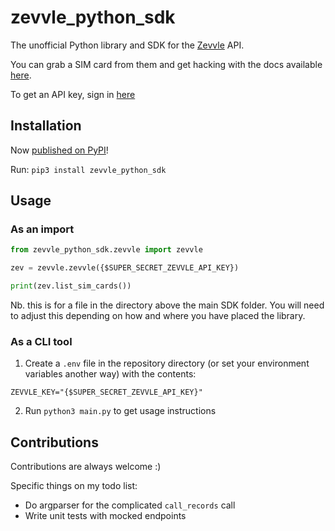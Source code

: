 # zevvle_python_sdk

The unofficial Python library and SDK for the [Zevvle](https://zevvle.com) API. 

You can grab a SIM card from them and get hacking with the docs available [here](https://docs.zevvle.com).

To get an API key, sign in [here](https://developers.zevvle.com/)

## Installation 

Now [published on PyPI](https://pypi.org/project/zevvle_python_sdk/)! 

Run: `pip3 install zevvle_python_sdk`

## Usage 

### As an import 

```python
from zevvle_python_sdk.zevvle import zevvle

zev = zevvle.zevvle({$SUPER_SECRET_ZEVVLE_API_KEY})

print(zev.list_sim_cards())
```

Nb. this is for a file in the directory above the main SDK folder. You will need to adjust this depending on how and where you have placed the library. 

### As a CLI tool

1. Create a `.env` file in the repository directory (or set your environment variables another way) with the contents: 
```
ZEVVLE_KEY="{$SUPER_SECRET_ZEVVLE_API_KEY}"
```

2. Run `python3 main.py` to get usage instructions 

## Contributions 

Contributions are always welcome :) 

Specific things on my todo list: 
- Do argparser for the complicated `call_records` call
- Write unit tests with mocked endpoints